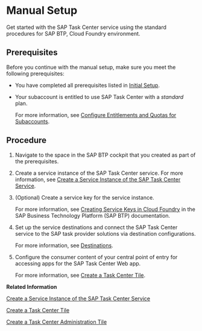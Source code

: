 <!-- loio0f00d3d3e2ab460c856d409c469fb4f1 -->

# Manual Setup

Get started with the SAP Task Center service using the standard procedures for SAP BTP, Cloud Foundry environment.



<a name="loio0f00d3d3e2ab460c856d409c469fb4f1__prereq_j2b_42y_j4b"/>

## Prerequisites

Before you continue with the manual setup, make sure you meet the following prerequisites:

-   You have completed all prerequisites listed in [Initial Setup](initial-setup-8347694.md).

-   Your subaccount is entitled to use SAP Task Center with a *standard* plan.

    For more information, see [Configure Entitlements and Quotas for Subaccounts](https://help.sap.com/viewer/65de2977205c403bbc107264b8eccf4b/Cloud/en-US/5ba357b4fa1e4de4b9fcc4ae771609da.html).




## Procedure

1.  Navigate to the space in the SAP BTP cockpit that you created as part of the prerequisites.

2.  Create a service instance of the SAP Task Center service. For more information, see [Create a Service Instance of the SAP Task Center Service](create-a-service-instance-of-the-sap-task-center-service-d36035e.md).

3.  \(Optional\) Create a service key for the service instance.

    For more information, see [Creating Service Keys in Cloud Foundry](https://help.sap.com/viewer/09cc82baadc542a688176dce601398de/Cloud/en-US/6fcac08409db4b0f9ad55a6acd4d31c5.html) in the SAP Business Technology Platform \(SAP BTP\) documentation.

4.  Set up the service destinations and connect the SAP Task Center service to the SAP task provider solutions via destination configurations.

    For more information, see [Destinations](../40-administration/destinations-3470733.md).

5.  Configure the consumer content of your central point of entry for accessing apps for the SAP Task Center Web app.

    For more information, see [Create a Task Center Tile](create-a-task-center-tile-70e7f6e.md).


**Related Information**  


[Create a Service Instance of the SAP Task Center Service](create-a-service-instance-of-the-sap-task-center-service-d36035e.md "Create a service instance for the SAP Task Center service either in the cockpit or by using the command-line interface.")

[Create a Task Center Tile](create-a-task-center-tile-70e7f6e.md "Create a Task Center tile on SAP Build Work Zone, advanced edition, SAP Build Work Zone, standard edition (formerly known as SAP Launchpad service), SAP SuccessFactors Work Zone or SAP Cloud Portal service, depending on your central point of entry for accessing applications.")

[Create a Task Center Administration Tile](create-a-task-center-administration-tile-8053d72.md "Create a Task Center Administration tile in the central point of entry for accessing applications of your choice, to provide the opportunity to administrators to monitor the status of the SAP Task Center service and all active destinations, and get information about their jobs and job types.")

